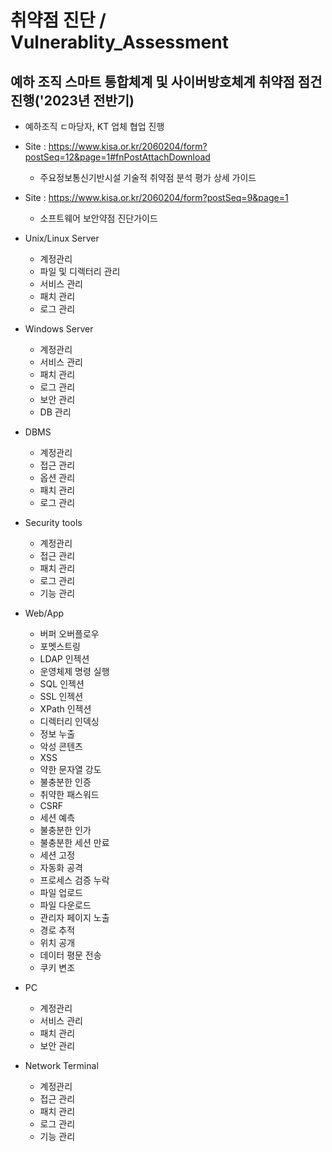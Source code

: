 # 취약점 진단 / Vulnerablity_Assessment

## 예하 조직 스마트 통합체계 및 사이버방호체계 취약점 점건 진행('2023년 전반기)
  - 예하조직 ㄷ마당자, KT 업체 협업 진행

    
  - Site : https://www.kisa.or.kr/2060204/form?postSeq=12&page=1#fnPostAttachDownload
    - 주요정보통신기반시설 기술적 취약점 분석 평가 상세 가이드

  - Site : https://www.kisa.or.kr/2060204/form?postSeq=9&page=1
    - 소프트웨어 보안약점 진단가이드

  - Unix/Linux Server
    - 계정관리
    - 파일 및 디렉터리 관리
    - 서비스 관리
    - 패치 관리
    - 로그 관리 
  - Windows Server
    - 계정관리
    - 서비스 관리
    - 패치 관리
    - 로그 관리
    - 보안 관리
    - DB 관리
  - DBMS
    - 계정관리
    - 접근 관리
    - 옵션 관리
    - 패치 관리
    - 로그 관리
  - Security tools
    - 계정관리
    - 접근 관리
    - 패치 관리
    - 로그 관리
    - 기능 관리
  - Web/App
    - 버퍼 오버플로우
    - 포멧스트링
    - LDAP 인젝션
    - 운영체제 명령 실행
    - SQL 인젝션
    - SSL 인젝션
    - XPath 인젝션
    - 디렉터리 인덱싱
    - 정보 누출
    - 악성 콘텐츠
    - XSS
    - 약한 문자열 강도
    - 불충분한 인증
    - 취약한 패스워드
    - CSRF
    - 세션 예측
    - 불충분한 인가
    - 불충분한 세션 만료
    - 세션 고정
    - 자동화 공격
    - 프로세스 검증 누락
    - 파일 업로드
    - 파일 다운로드
    - 관리자 페이지 노출
    - 경로 추적
    - 위치 공개
    - 데이터 평문 전송
    - 쿠키 변조
  - PC
    - 계정관리
    - 서비스 관리
    - 패치 관리
    - 보안 관리
  - Network Terminal
    - 계정관리
    - 접근 관리
    - 패치 관리
    - 로그 관리
    - 기능 관리

